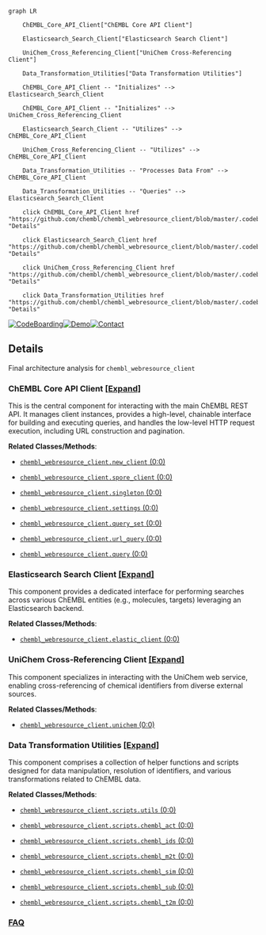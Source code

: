 ```mermaid

graph LR

    ChEMBL_Core_API_Client["ChEMBL Core API Client"]

    Elasticsearch_Search_Client["Elasticsearch Search Client"]

    UniChem_Cross_Referencing_Client["UniChem Cross-Referencing Client"]

    Data_Transformation_Utilities["Data Transformation Utilities"]

    ChEMBL_Core_API_Client -- "Initializes" --> Elasticsearch_Search_Client

    ChEMBL_Core_API_Client -- "Initializes" --> UniChem_Cross_Referencing_Client

    Elasticsearch_Search_Client -- "Utilizes" --> ChEMBL_Core_API_Client

    UniChem_Cross_Referencing_Client -- "Utilizes" --> ChEMBL_Core_API_Client

    Data_Transformation_Utilities -- "Processes Data From" --> ChEMBL_Core_API_Client

    Data_Transformation_Utilities -- "Queries" --> Elasticsearch_Search_Client

    click ChEMBL_Core_API_Client href "https://github.com/chembl/chembl_webresource_client/blob/master/.codeboarding//ChEMBL_Core_API_Client.md" "Details"

    click Elasticsearch_Search_Client href "https://github.com/chembl/chembl_webresource_client/blob/master/.codeboarding//Elasticsearch_Search_Client.md" "Details"

    click UniChem_Cross_Referencing_Client href "https://github.com/chembl/chembl_webresource_client/blob/master/.codeboarding//UniChem_Cross_Referencing_Client.md" "Details"

    click Data_Transformation_Utilities href "https://github.com/chembl/chembl_webresource_client/blob/master/.codeboarding//Data_Transformation_Utilities.md" "Details"

```



[![CodeBoarding](https://img.shields.io/badge/Generated%20by-CodeBoarding-9cf?style=flat-square)](https://github.com/CodeBoarding/GeneratedOnBoardings)[![Demo](https://img.shields.io/badge/Try%20our-Demo-blue?style=flat-square)](https://www.codeboarding.org/demo)[![Contact](https://img.shields.io/badge/Contact%20us%20-%20contact@codeboarding.org-lightgrey?style=flat-square)](mailto:contact@codeboarding.org)



## Details



Final architecture analysis for `chembl_webresource_client`



### ChEMBL Core API Client [[Expand]](./ChEMBL_Core_API_Client.md)

This is the central component for interacting with the main ChEMBL REST API. It manages client instances, provides a high-level, chainable interface for building and executing queries, and handles the low-level HTTP request execution, including URL construction and pagination.





**Related Classes/Methods**:



- <a href="https://github.com/chembl/chembl_webresource_client/chembl_webresource_client/new_client.py#L0-L0" target="_blank" rel="noopener noreferrer">`chembl_webresource_client.new_client` (0:0)</a>

- <a href="https://github.com/chembl/chembl_webresource_client/chembl_webresource_client/spore_client.py#L0-L0" target="_blank" rel="noopener noreferrer">`chembl_webresource_client.spore_client` (0:0)</a>

- <a href="https://github.com/chembl/chembl_webresource_client/chembl_webresource_client/singleton.py#L0-L0" target="_blank" rel="noopener noreferrer">`chembl_webresource_client.singleton` (0:0)</a>

- <a href="https://github.com/chembl/chembl_webresource_client/chembl_webresource_client/settings.py#L0-L0" target="_blank" rel="noopener noreferrer">`chembl_webresource_client.settings` (0:0)</a>

- <a href="https://github.com/chembl/chembl_webresource_client/chembl_webresource_client/query_set.py#L0-L0" target="_blank" rel="noopener noreferrer">`chembl_webresource_client.query_set` (0:0)</a>

- <a href="https://github.com/chembl/chembl_webresource_client/chembl_webresource_client/url_query.py#L0-L0" target="_blank" rel="noopener noreferrer">`chembl_webresource_client.url_query` (0:0)</a>

- <a href="https://github.com/chembl/chembl_webresource_client/chembl_webresource_client/query.py#L0-L0" target="_blank" rel="noopener noreferrer">`chembl_webresource_client.query` (0:0)</a>





### Elasticsearch Search Client [[Expand]](./Elasticsearch_Search_Client.md)

This component provides a dedicated interface for performing searches across various ChEMBL entities (e.g., molecules, targets) leveraging an Elasticsearch backend.





**Related Classes/Methods**:



- <a href="https://github.com/chembl/chembl_webresource_client/chembl_webresource_client/elastic_client.py#L0-L0" target="_blank" rel="noopener noreferrer">`chembl_webresource_client.elastic_client` (0:0)</a>





### UniChem Cross-Referencing Client [[Expand]](./UniChem_Cross_Referencing_Client.md)

This component specializes in interacting with the UniChem web service, enabling cross-referencing of chemical identifiers from diverse external sources.





**Related Classes/Methods**:



- <a href="https://github.com/chembl/chembl_webresource_client/chembl_webresource_client/unichem.py#L0-L0" target="_blank" rel="noopener noreferrer">`chembl_webresource_client.unichem` (0:0)</a>





### Data Transformation Utilities [[Expand]](./Data_Transformation_Utilities.md)

This component comprises a collection of helper functions and scripts designed for data manipulation, resolution of identifiers, and various transformations related to ChEMBL data.





**Related Classes/Methods**:



- <a href="https://github.com/chembl/chembl_webresource_client/chembl_webresource_client/scripts/utils.py#L0-L0" target="_blank" rel="noopener noreferrer">`chembl_webresource_client.scripts.utils` (0:0)</a>

- <a href="https://github.com/chembl/chembl_webresource_client/chembl_webresource_client/scripts/chembl_act.py#L0-L0" target="_blank" rel="noopener noreferrer">`chembl_webresource_client.scripts.chembl_act` (0:0)</a>

- <a href="https://github.com/chembl/chembl_webresource_client/chembl_webresource_client/scripts/chembl_ids.py#L0-L0" target="_blank" rel="noopener noreferrer">`chembl_webresource_client.scripts.chembl_ids` (0:0)</a>

- <a href="https://github.com/chembl/chembl_webresource_client/chembl_webresource_client/scripts/chembl_m2t.py#L0-L0" target="_blank" rel="noopener noreferrer">`chembl_webresource_client.scripts.chembl_m2t` (0:0)</a>

- <a href="https://github.com/chembl/chembl_webresource_client/chembl_webresource_client/scripts/chembl_sim.py#L0-L0" target="_blank" rel="noopener noreferrer">`chembl_webresource_client.scripts.chembl_sim` (0:0)</a>

- <a href="https://github.com/chembl/chembl_webresource_client/chembl_webresource_client/scripts/chembl_sub.py#L0-L0" target="_blank" rel="noopener noreferrer">`chembl_webresource_client.scripts.chembl_sub` (0:0)</a>

- <a href="https://github.com/chembl/chembl_webresource_client/chembl_webresource_client/scripts/chembl_t2m.py#L0-L0" target="_blank" rel="noopener noreferrer">`chembl_webresource_client.scripts.chembl_t2m` (0:0)</a>









### [FAQ](https://github.com/CodeBoarding/GeneratedOnBoardings/tree/main?tab=readme-ov-file#faq)